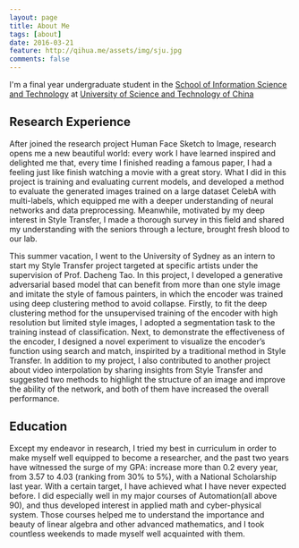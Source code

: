 ```yaml
---
layout: page
title: About Me
tags: [about]
date: 2016-03-21
feature: http://qihua.me/assets/img/sju.jpg
comments: false
---
```

    
 I'm a final year undergraduate student in the <a href="https://en.sist.ustc.edu.cn" target="_blank">School of Information Science and Technology</a> at <a href="http://en.ustc.edu.cn/" target="_blank"> University of Science and Technology of China</a>


## Research Experience

After joined the research project Human Face Sketch to Image, research opens me a new beautiful world: every work I have learned inspired and delighted me that, every time I finished reading a famous paper, I had a feeling just like finish watching a movie with a great story. What I did in this project is training and evaluating current models, and developed a method to evaluate the generated images trained on a large dataset CelebA with multi-labels, which equipped me with a deeper understanding of neural networks and data preprocessing. Meanwhile, motivated by my deep interest in Style Transfer, I made a thorough survey in this field and shared my understanding with the seniors through a lecture, brought fresh blood to our lab.

This summer vacation, I went to the University of Sydney as an intern to start my Style Transfer project targeted at specific artists under the supervision of Prof. Dacheng Tao. In this project, I developed a generative adversarial based model that can benefit from more than one style image and imitate the style of famous painters, in which the encoder was trained using deep clustering method to avoid collapse. Firstly, to fit the deep clustering method for the unsupervised training of the encoder with high resolution but limited style images, I adopted a segmentation task to the training instead of classification. Next, to demonstrate the effectiveness of the encoder, I designed a novel experiment to visualize the encoder’s function using search and match, inspirited by a traditional method in Style Transfer. In addition to my project, I also contributed to another project about video interpolation by sharing insights from Style Transfer and suggested two methods to highlight the structure of an image and improve the ability of the network, and both of them have increased the overall performance. 

## Education

Except my endeavor in research, I tried my best in curriculum in order to make myself well equipped to become a researcher, and the past two years have witnessed the surge of my GPA: increase more than 0.2 every year, from 3.57 to 4.03 (ranking from 30% to 5%), with a National Scholarship last year. With a certain target, I have achieved what I have never expected before. I did especially well in my major courses of Automation(all above 90), and thus developed interest in applied math and cyber-physical system. Those courses helped me to understand the importance and beauty of linear algebra and other advanced mathematics, and I took countless weekends to made myself well acquainted with them.
